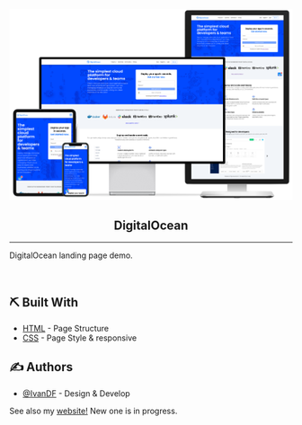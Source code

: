 <p align="center">
 <img src="./img/readme/devices.png" alt="DigitalOcean responsive" title="DigitalOcean responsive" width="550px">
</p>

<h2 align="center">DigitalOcean</h2>

<div align="center">

</div>

---

<p align="left"> DigitalOcean landing page demo.</p>
<br> 
    
## ⛏️ Built With <a name = "tech_stack"></a>

- [HTML](https://html.com) - Page Structure
- [CSS](https://www.w3.org/TR/CSS/) - Page Style & responsive

## ✍️ Authors <a name = "authors"></a>

- [@IvanDF](https://github.com/IvanDF) - Design & Develop

See also my [website!](https://ivandf.dev)
New one is in progress.
